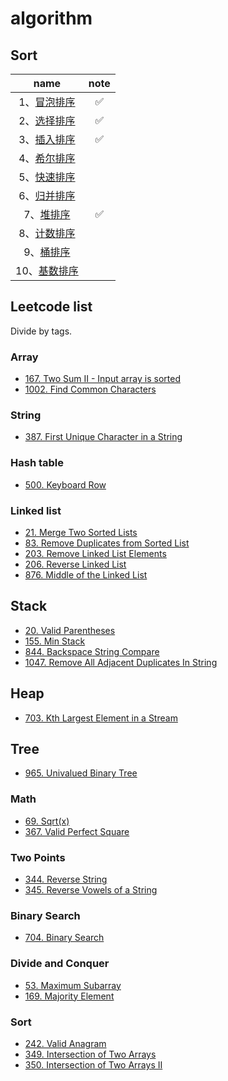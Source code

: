 # algorithm 

## Sort

|name|note|
|:--:|:--:|
|1、[冒泡排序](/solutions/bubbleSort.md)| ✅|
|2、[选择排序](/solutions/selectionSort.md)| ✅|
|3、[插入排序](/solutions/insertionSort.md)|✅|
|4、[希尔排序](/solutions/shellSort.md)||
|5、[快速排序](/solutions/quickSort.md)||
|6、[归并排序](/solutions/mergeSort.md)||
|7、[堆排序](/solutions/heapsort.md)| ✅|
|8、[计数排序](/solutions/countingSort.md)||
|9、[桶排序](/solutions/bucketSort.md)||
|10、[基数排序](/solutions/radixSort.md)||

## Leetcode list

Divide by tags.

### Array

- [167. Two Sum II - Input array is sorted](./leetcode/2019-09-25_L167.md)
- [1002. Find Common Characters](./leetcode/2019-10-06_L1002.md)

### String

- [387. First Unique Character in a String](./leetcode/2019-09-26_L387.md)

### Hash table

- [500. Keyboard Row](./leetcode/2019-09-27_L500.md)

### Linked list

- [21. Merge Two Sorted Lists](./leetcode/2019-10-04_L21.md)
- [83. Remove Duplicates from Sorted List](./leetcode/2019-10-01_L83.md)
- [203. Remove Linked List Elements](./leetcode/2019-09-28_L203.md)
- [206. Reverse Linked List](./leetcode/2019-09-30_L206.md)
-  [876. Middle of the Linked List](./leetcode/2019-09-29_L876.md)

## Stack 

- [20. Valid Parentheses](./leetcode/2019-10-05_L20.md)
- [155. Min Stack](./leetcode/2019-10-03_L155.md)
- [844. Backspace String Compare](./leetcode/2019-10-04_L844.md)
- [1047. Remove All Adjacent Duplicates In String](./leetcode/2019-10-04_L1047.md)

## Heap

- [703. Kth Largest Element in a Stream](./leetcode/2019-10-06_L703.md)

## Tree

- [965. Univalued Binary Tree](./leetcode/2019-10-06_L965.md)


### Math

- [69. Sqrt(x)](./leetcode/2019-10-02_L69.md)
- [367. Valid Perfect Square](./leetcode/2019-10-02_L367.md)

### Two Points

- [344. Reverse String](./leetcode/2019-10-02_L344.md)
- [345. Reverse Vowels of a String](./leetcode/2019-10-02_L345.md)

### Binary Search 

- [704. Binary Search](./leetcode/2019-10-02_L704.md)

### Divide and Conquer

- [53. Maximum Subarray](./leetcode/2019-10-04_L53.md)
- [169. Majority Element](./leetcode/2019-10-03_L169.md)

### Sort

- [242. Valid Anagram](./leetcode/2019-10-05_L242.md)
- [349.  Intersection of Two Arrays](./leetcode/2019-10-05_L349.md)
- [350. Intersection of Two Arrays II](./leetcode/2019-10-06_L350.md)
